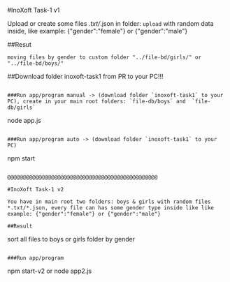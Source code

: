 #InoXoft Task-1 v1

Upload or create some files *.txt/*.json in folder: `upload` with random data inside, like example: {"gender":"female"} or {"gender":"male"}

##Resut
``` 
moving files by gender to custom folder "../file-bd/girls/" or "../file-bd/boys/"
```

##Download folder inoxoft-task1 from PR to your PC!!!
```

###Run app/program manual -> (download folder `inoxoft-task1` to your PC), create in your main root folders: `file-db/boys` and  `file-db/girls`
```
node app.js
```

###Run app/program auto -> (download folder `inoxoft-task1` to your PC)
```
npm start
```

@@@@@@@@@@@@@@@@@@@@@@@@@@@@@@@@@@@@@@@@@@@@@@@@

#InoXoft Task-1 v2

You have in main root two folders: boys & girls with random files *.txt/*.json, every file can has some gender type inside like like example: {"gender":"female"} or {"gender":"male"}

##Result
```
sort all files to boys or girls folder by gender
```

###Run app/program
```
npm start-v2 or node app2.js
```